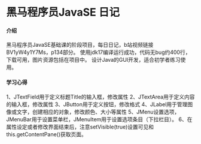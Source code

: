 # 黑马程序员JavaSE 日记

#### 介绍
黑马程序员JavaSE基础课的阶段项目，每日日记，b站视频链接BV1yW4y1Y7Ms，p134部分。
使用jdk17编译运行成功，代码无bug约400行，下载可用，图片资源包括在项目中。
设计Java的GUI开发，适合初学者练习使用。

#### 学习心得
1、JTextField用于定义标题Title的输入框，修改属性
2、JTextArea用于定义内容的输入框，修改属性
3、JButton用于定义按钮，修改格式
4、JLabel用于管理图像或文字，创建相应的对象，修改颜色、大小等属性
5、JMenu设置选项，JMenuBar用于设置菜单栏，JMenuItem用于设置选项条目（下拉栏目）。
6、在属性设定或者修改界面结束后，注意setVisible(true)设置可见和this.getContentPane()获取页面。
